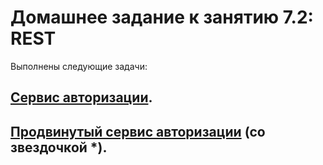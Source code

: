 # Домашнее задание к занятию 7.2: REST

Выполнены следующие задачи:

## [Сервис авторизации](./src/main/java/com/example/task1).
## [Продвинутый сервис авторизации](./src/main/java/com/example/task2) (со звездочкой *).